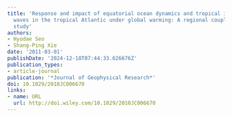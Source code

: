 ```yaml
---
title: 'Response and impact of equatorial ocean dynamics and tropical instability
  waves in the tropical Atlantic under global warming: A regional coupled downscaling
  study'
authors:
- Hyodae Seo
- Shang-Ping Xie
date: '2011-03-01'
publishDate: '2024-12-18T07:44:33.626676Z'
publication_types:
- article-journal
publication: '*Journal of Geophysical Research*'
doi: 10.1029/2010JC006670
links:
- name: URL
  url: http://doi.wiley.com/10.1029/2010JC006670
---
```

